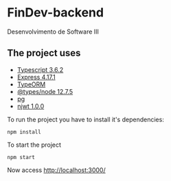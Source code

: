 # FinDev-backend
Desenvolvimento de Software III

## The project uses 
* [Typescript 3.6.2](https://www.typescriptlang.org)
* [Express 4.17.1](https://www.npmjs.com/package/express)
* [TypeORM](https://typeorm.io/)
* [@types/node 12.7.5](https://www.npmjs.com/package/@types/node)
* [pg](https://www.npmjs.com/package/pg)
* [njwt 1.0.0](https://www.npmjs.com/package/njwt/v/1.0.0)

To run the project you have to install it's dependencies:
```
npm install
```
To start the project
```
npm start
```
Now access [http://localhost:3000/](http://localhost:3000/)
